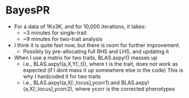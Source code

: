 # BayesPR
- For a data of 1Kx3K, and for 10,000 iterations, it takes:
  - ~3 minutes for single-trait 
  - ~9 minutes for two-trait analysis
- I think it is quite fast now, but there is room for further improvement. 
  - Possibly by pre-allocating full RHS and LHS, and updating it
- When I use a matrix for two traits, BLAS.axpy!() masses up
  - i.e., BLAS.axpy!(a,X,Y[:,t]), where t is the trait, does not work as expected (if I dont mass it up somewhere else in the code) This is why I hardcoded it for two traits
  - i.e., BLAS.axpy!(a,X[:,locus],ycorr1) and BLAS.axpy!(a,X[:,locus],ycorr2), where ycorr is the corrected phenotypes
